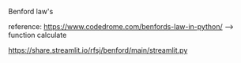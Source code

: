 Benford law's

reference:
https://www.codedrome.com/benfords-law-in-python/ --> function calculate

https://share.streamlit.io/rfsj/benford/main/streamlit.py
